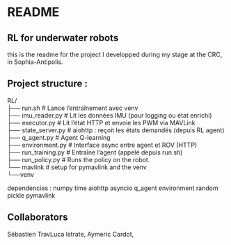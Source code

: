 # README
## RL for underwater robots

this is the readme for the project I developped during my stage at the CRC, in Sophia-Antipolis. 


## Project structure : 

RL/<br />
├── run.sh                  # Lance l’entraînement avec venv<br />
├── imu_reader.py           # Lit les données IMU (pour logging ou état enrichi)<br />
├── executor.py             # Lit l’état HTTP et envoie les PWM via MAVLink<br />
├── state_server.py         # aiohttp : reçoit les états demandés (depuis RL agent)<br />
├── q_agent.py              # Agent Q-learning<br />
├── environment.py          # Interface async entre agent et ROV (HTTP)<br />
├── run_training.py         # Entraîne l’agent (appelé depuis run.sh)<br />
├── run_policy.py           # Runs the policy on the robot. <br />
└── mavlink                 # setup for pymavlink and the venv<br />
    └──venv







dependencies : 
numpy
time
aiohttp
asyncio
q_agent
environment
random
pickle
pymavlink


## Collaborators
Sébastien TravLuca Istrate, Aymeric Cardot, 